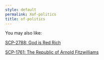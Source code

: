 ```yaml
---
style: default
permalink: Xof-politics
title: of-politics
---
```

You may also like:

[SCP-2788: God is Red Rich](http://scp-wiki.net/scp-2788)

[SCP-1761: The Republic of Arnold Fitzwilliams](http://scp-wiki.net/scp-1761)

